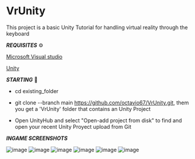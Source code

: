 # VrUnity

This project is a basic Unity Tutorial for handling virtual reality through the keyboard


***REQUISITES*** ⚙️

[Microsoft Visual studio](https://visualstudio.microsoft.com/es/)


[Unity](https://unity.com/es)
 

***STARTING*** 🚀

- cd existing_folder

- git clone --branch main https://github.com/octavio67/VrUnity.git, them you get a 'VrUnity' folder that contains an Unity Project

- Open UnityHub and select "Open-add project from disk" to find and open your recent Unity Proyect upload from Git
          

***INGAME SCREENSHOTS***

![image](https://user-images.githubusercontent.com/57419892/200390064-d66aedbb-e5e1-44ce-9cc3-353a250a549e.png)
![image](https://user-images.githubusercontent.com/57419892/200390088-1c42374f-45c5-4269-b0c9-f194c410218a.png)
![image](https://user-images.githubusercontent.com/57419892/200390125-50ab106b-3584-461b-8bd0-fad13be7b713.png)
![image](https://user-images.githubusercontent.com/57419892/200390187-0306c2f4-7427-4890-a627-b7ff8894bfde.png)
![image](https://user-images.githubusercontent.com/57419892/200390228-126bac08-d98b-4f5d-b3c9-da9ae55ce2a8.png)
![image](https://user-images.githubusercontent.com/57419892/200390261-09cbb5b7-52bf-4760-8aea-e2069b31ad31.png)

